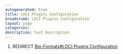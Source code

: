 ```yaml
---
autogenerated: true
title: LOCI Plugins Configuration
breadcrumb: LOCI Plugins Configuration
layout: page
categories: 
description: test description
---
```


1.  REDIRECT [Bio-Formats\#LOCI Plugins Configuration](Bio-Formats#LOCI_Plugins_Configuration)
